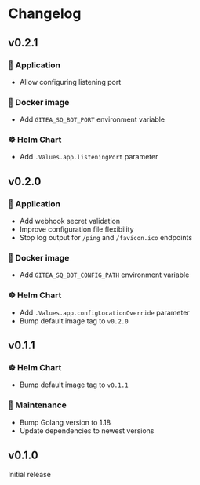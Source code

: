 # Changelog

## v0.2.1

### 🤖 Application

- Allow configuring listening port

### 🐳 Docker image

- Add `GITEA_SQ_BOT_PORT` environment variable

### ☸️ Helm Chart

- Add `.Values.app.listeningPort` parameter

## v0.2.0

### 🤖 Application

- Add webhook secret validation
- Improve configuration file flexibility
- Stop log output for `/ping` and `/favicon.ico` endpoints

### 🐳 Docker image

- Add `GITEA_SQ_BOT_CONFIG_PATH` environment variable

### ☸️ Helm Chart

- Add `.Values.app.configLocationOverride` parameter
- Bump default image tag to `v0.2.0`

## v0.1.1

### ☸️ Helm Chart

- Bump default image tag to `v0.1.1`

### 👻 Maintenance

- Bump Golang version to 1.18
- Update dependencies to newest versions

## v0.1.0

Initial release
